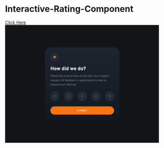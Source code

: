 # Interactive-Rating-Component
[Click Here](https://eyyupordueri.github.io/Interactive-Rating-Component/)
![Click Here](intro.GIF)
